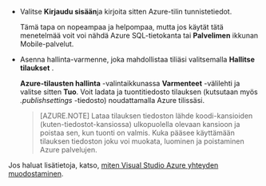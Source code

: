 
   * Valitse **Kirjaudu sisään**ja kirjoita sitten Azure-tilin tunnistetiedot.

     Tämä tapa on nopeampaa ja helpompaa, mutta jos käytät tätä menetelmää voit voi nähdä Azure SQL-tietokanta tai **Palvelimen** ikkunan Mobile-palvelut.

   * Asenna hallinta-varmenne, joka mahdollistaa tiliäsi valitsemalla **Hallitse tilaukset** .

     **Azure-tilausten hallinta** -valintaikkunassa **Varmenteet** -välilehti ja valitse sitten **Tuo**. Voit ladata ja tuontitiedosto tilauksen (kutsutaan myös *.publishsettings* -tiedosto) noudattamalla Azure tilissäsi.

     
     > [AZURE.NOTE] Lataa tilauksen tiedoston lähde koodi-kansioiden (kuten-tiedostot-kansiossa) ulkopuolella olevaan kansioon ja poistaa sen, kun tuonti on valmis. Kuka pääsee käyttämään tilauksen tiedoston joku voi muokata, luominen ja poistaminen Azure palvelujen.

   Jos haluat lisätietoja, katso, [miten Visual Studio Azure yhteyden muodostaminen](http://go.microsoft.com/fwlink/?LinkId=324796).
